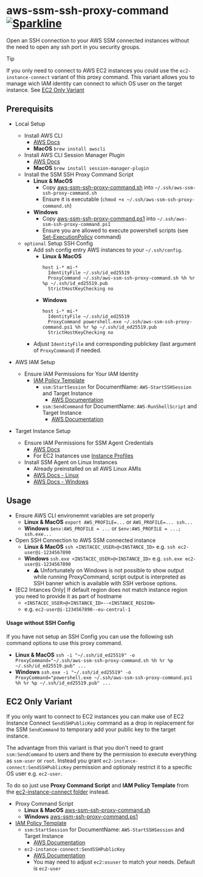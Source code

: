 # aws-ssm-ssh-proxy-command [![Sparkline](https://stars.medv.io/qoomon/aws-ssm-ec2-proxy-command.svg)](https://stars.medv.io/qoomon/aws-ssm-ec2-proxy-command.svg)

Open an SSH connection to your AWS SSM connected instances without the need to open any ssh port in you security groups.

> [!Tip]
> If you only need to connect to AWS EC2 instances you could use the `ec2-instance-connect` variant of this proxy command.
> This variant allows you to manage wich IAM identity can connect to which OS user on the target instance.
> See [EC2 Only Variant](#ec2-only-variant)

## Prerequisits
- Local Setup
  - Install AWS CLI
    - [AWS Docs](https://docs.aws.amazon.com/cli/latest/userguide/getting-started-install.html#getting-started-install-instructions)
    - **MacOS** `brew install awscli`  
  - Install AWS CLI Session Manager Plugin
    - [AWS Docs](https://docs.aws.amazon.com/systems-manager/latest/userguide/session-manager-working-with-install-plugin.html)
    - **MacOS** `brew install session-manager-plugin` 
  - Install the SSM SSH Proxy Command Script
    - **Linux & MacOS**
      - Copy [aws-ssm-ssh-proxy-command.sh](aws-ssm-ssh-proxy-command.sh) into `~/.ssh/aws-ssm-ssh-proxy-command.sh`
      - Ensure it is executable (`chmod +x ~/.ssh/aws-ssm-ssh-proxy-command.sh`)
    - **Windows**
      - Copy [aws-ssm-ssh-proxy-command.ps1](aws-ssm-ssh-proxy-command.ps1) into `~/.ssh/aws-ssm-ssh-proxy-command.ps1`
      - Ensure you are allowed to execute powershell scripts (see [Set-ExecutionPolicy](https://docs.microsoft.com/en-us/powershell/module/microsoft.powershell.security/set-executionpolicy) command)
  - `optional` Setup SSH Config
    - Add ssh config entry AWS instances to your `~/.ssh/config`. 
      - **Linux & MacOS**
        ```ssh-config
        host i-* mi-*
          IdentityFile ~/.ssh/id_ed25519
          ProxyCommand ~/.ssh/aws-ssm-ssh-proxy-command.sh %h %r %p ~/.ssh/id_ed25519.pub
          StrictHostKeyChecking no
        ```
      - **Windows**
        ```ssh-config
        host i-* mi-*
          IdentityFile ~/.ssh/id_ed25519
          ProxyCommand powershell.exe ~/.ssh/aws-ssm-ssh-proxy-command.ps1 %h %r %p ~/.ssh/id_ed25519.pub
          StrictHostKeyChecking no
        ```
    - Adjust `IdentityFile` and corresponding publickey (last argument of `ProxyCommand`) if needed.
    
- AWS IAM Setup    
  - Ensure IAM Permissions for Your IAM Identity
    - [IAM Policy Template](aws-ssm-ssh-iam-policy.json)
      - `ssm:StartSession` for DocumentName: `AWS-StartSSHSession` and Target Instance
        - [AWS Documentation](https://docs.aws.amazon.com/systems-manager/latest/userguide/getting-started-restrict-access-examples.html)
      - `ssm:SendCommand` for DocumentName: `AWS-RunShellScript` and Target Instance
        - [AWS Documentation](https://docs.aws.amazon.com/systems-manager/latest/userguide/sysman-rc-setting-up.html)

- Target Instance Setup
    - Ensure IAM Permissions for SSM Agent Credentials
      - [AWS Docs](https://docs.aws.amazon.com/systems-manager/latest/userguide/systems-manager-setting-up.html)
      - For EC2 Inatances use [Instance Profiles](https://docs.aws.amazon.com/systems-manager/latest/userguide/setup-instance-profile.html)
    - Install SSM Agent on Linux Instances
      - Already preinstalled on all AWS Linux AMIs
      - [AWS Docs - Linux](https://docs.aws.amazon.com/systems-manager/latest/userguide/sysman-install-managed-linux.html)
      - [AWS Docs - Windows](https://docs.aws.amazon.com/systems-manager/latest/userguide/hybrid-multicloud-ssm-agent-install-windows.html)

## Usage
- Ensure AWS CLI environemnt variables are set properly 
  - **Linux & MacOS** `export AWS_PROFILE=...` or `AWS_PROFILE=... ssh...`
  - **Windows** `$env:AWS_PROFILE = ...` or `$env:AWS_PROFILE = ...; ssh.exe...`
- Open SSH Connection to AWS SSM connected instance
  - **Linux & MacOS** `ssh <INSTACEC_USER>@<INSTANCE_ID>` e.g. `ssh ec2-user@i-1234567890`
  - **Windows** `ssh.exe <INSTACEC_USER>@<INSTANCE_ID>` e.g. `ssh.exe ec2-user@i-1234567890`
    - ⚠️ Unfortunately on Windows is not possible to show output while running ProxyCommand, script output is interpreted as SSH banner which is available with SSH verbose options.
- [EC2 Intances Only] If default region does not match instance region you need to provide it as part of hostname
  - `<INSTACEC_USER>@<INSTANCE_ID>--<INSTANCE_REGION>`
  - e.g. `ec2-user@i-1234567890--eu-central-1`
  
#### Usage without SSH Config
If you have not setup an SSH Config you can use the following ssh command options to use this proxy command.
- **Linux & MacOS** `ssh -i "~/.ssh/id_ed25519" -o ProxyCommand="~/.ssh/aws-ssm-ssh-proxy-command.sh %h %r %p ~/.ssh/id_ed25519.pub" ...`
- **Windows** `ssh.exe -i "~/.ssh/id_ed25519" -o ProxyCommand="powershell.exe ~/.ssh/aws-ssm-ssh-proxy-command.ps1 %h %r %p ~/.ssh/id_ed25519.pub" ...`

## EC2 Only Variant
If you only want to connect to EC2 instances you can make use of EC2 Instance Connect `SendSSHPublicKey` command as a drop in replacement for the SSM `SendCommand` to temporary add your public key to the target instance.

The advantage from this variant is that you don't need to grant `ssm:SendCommand` to users and there by the permission to execute everything as `ssm-user` or `root`.
Instead you grant `ec2-instance-connect:SendSSHPublicKey` permission and optionaly restrict it to a specific OS user e.g. `ec2-user`.

To do so just use **Proxy Command Script** and **IAM Policy Template** from the [ec2-instance-connect folder](ec2-instance-connect) instead.
- Proxy Command Script
  - **Linux & MacOS** [aws-ssm-ssh-proxy-command.sh](ec2-instance-connect/aws-ssm-ssh-proxy-command.sh)
  - **Windows** [aws-ssm-ssh-proxy-command.ps1](ec2-instance-connect/aws-ssm-ssh-proxy-command.ps1)
- [IAM Policy Template](ec2-instance-connect/aws-ssm-ssh-iam-policy.json)
  - `ssm:StartSession` for DocumentName: `AWS-StartSSHSession` and Target Instance
    - [AWS Documentation](https://docs.aws.amazon.com/systems-manager/latest/userguide/getting-started-restrict-access-examples.html)
  - `ec2-instance-connect:SendSSHPublicKey`
    - [AWS Documentation](https://docs.aws.amazon.com/systems-manager/latest/userguide/sysman-rc-setting-up.html)
    - You may need to adjust `ec2:osuser` to match your needs. Default is `ec2-user`

